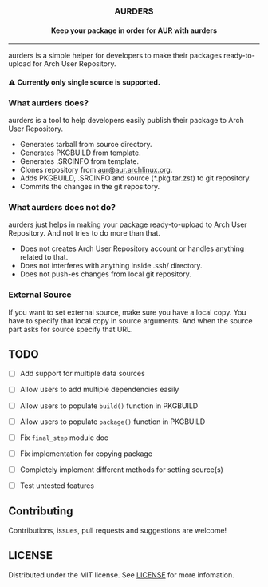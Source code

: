 <div align="center">
  <h3 align="center">AURDERS</h3>

  <h4 align="center">
    Keep your package in order for AUR with aurders
  </h4>
</div>

___

aurders is a simple helper for developers to make their packages
ready-to-upload for Arch User Repository.

#### ⚠️ Currently only single source is supported.

### What aurders does?

aurders is a tool to help developers easily publish their package to Arch User
Repository.

- Generates tarball from source directory.
- Generates PKGBUILD from template.
- Generates .SRCINFO from template.
- Clones repository from aur@aur.archlinux.org.
- Adds PKGBUILD, .SRCINFO and source (*.pkg.tar.zst) to git repository.
- Commits the changes in the git repository.

### What aurders does not do?

aurders just helps in making your package ready-to-upload to Arch User
Repository. And not tries to do more than that.

- Does not creates Arch User Repository account or handles anything related to that.
- Does not interferes with anything inside .ssh/ directory.
- Does not push-es changes from local git repository.

### External Source

If you want to set external source, make sure you have a local copy. You have
to specify that local copy in source arguments. And when the source part asks
for source specify that URL.


## TODO
- [ ] Add support for multiple data sources
- [ ] Allow users to add multiple dependencies easily
- [ ] Allow users to populate `build()` function in PKGBUILD
- [ ] Allow users to populate `package()` function in PKGBUILD
- [ ] Fix `final_step` module doc
- [ ] Fix implementation for copying package
- [ ] Completely implement different methods for setting source(s)
- [ ] Test untested features


## Contributing
Contributions, issues, pull requests and suggestions are welcome!

## LICENSE
Distributed under the MIT license. See [LICENSE](./LICENSE) for more infomation.
